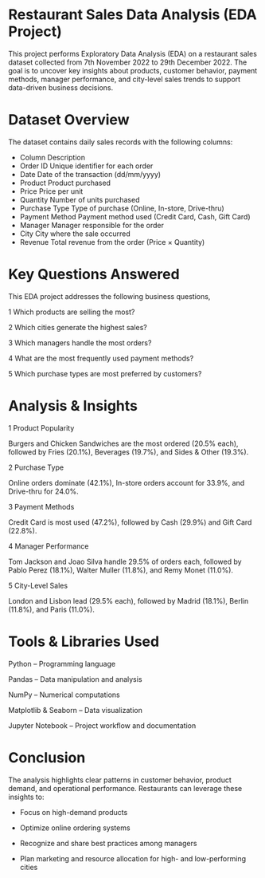 # Restaurant Sales Data Analysis (EDA Project)

This project performs Exploratory Data Analysis (EDA) on a restaurant sales dataset collected from 7th November 2022 to 29th December 2022. The goal is to uncover key insights about products, customer behavior, payment methods, manager performance, and city-level sales trends to support data-driven business decisions.

# Dataset Overview

The dataset contains daily sales records with the following columns:

- Column	Description
- Order ID	Unique identifier for each order
- Date	Date of the transaction (dd/mm/yyyy)
- Product	Product purchased
- Price	Price per unit
- Quantity	Number of units purchased
- Purchase Type	Type of purchase (Online, In-store, Drive-thru)
- Payment Method	Payment method used (Credit Card, Cash, Gift Card)
- Manager	Manager responsible for the order
- City	City where the sale occurred
- Revenue	Total revenue from the order (Price × Quantity)

# Key Questions Answered

This EDA project addresses the following business questions,

1 Which products are selling the most?

2 Which cities generate the highest sales?

3 Which managers handle the most orders?

4 What are the most frequently used payment methods?

5 Which purchase types are most preferred by customers?

# Analysis & Insights

1 Product Popularity

Burgers and Chicken Sandwiches are the most ordered (20.5% each), followed by Fries (20.1%), Beverages (19.7%), and Sides & Other (19.3%).

2 Purchase Type 

Online orders dominate (42.1%), In-store orders account for 33.9%, and Drive-thru for 24.0%.

3 Payment Methods

Credit Card is most used (47.2%), followed by Cash (29.9%) and Gift Card (22.8%).

4 Manager Performance 

Tom Jackson and Joao Silva handle 29.5% of orders each, followed by Pablo Perez (18.1%), Walter Muller (11.8%), and Remy Monet (11.0%).

5 City-Level Sales 

London and Lisbon lead (29.5% each), followed by Madrid (18.1%), Berlin (11.8%), and Paris (11.0%).

# Tools & Libraries Used

Python – Programming language

Pandas – Data manipulation and analysis

NumPy – Numerical computations

Matplotlib & Seaborn – Data visualization

Jupyter Notebook – Project workflow and documentation

# Conclusion

The analysis highlights clear patterns in customer behavior, product demand, and operational performance. Restaurants can leverage these insights to:

- Focus on high-demand products

- Optimize online ordering systems

- Recognize and share best practices among managers

- Plan marketing and resource allocation for high- and low-performing cities
